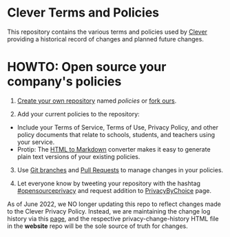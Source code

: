 Clever Terms and Policies
=========================

This repository contains the various terms and policies used by [Clever](https://clever.com) providing a historical record of changes and planned future changes.

HOWTO: Open source your company's policies
==========================================
1. [Create your own repository](https://github.com/new) named *policies* or [fork ours](https://github.com/clever/policies#fork-destination-box).

2. Add your current policies to the repository:
  - Include your Terms of Service, Terms of Use, Privacy Policy, and other policy documents that relate to schools, students, and teachers using your service.
  - Protip: The [HTML to Markdown](https://domchristie.github.io/to-markdown/) converter makes it easy to generate plain text versions of your existing policies.

3. Use [Git branches](https://help.github.com/articles/creating-and-deleting-branches-within-your-repository/) and [Pull Requests](https://help.github.com/articles/using-pull-requests/) to manage changes in your policies.

4. Let everyone know by tweeting your repository with the hashtag [#opensourceprivacy](https://twitter.com/search?q=opensourceprivacy&src=typd) and request addition to [PrivacyByChoice](http://privacybychoice.github.io/) page.

As of June 2022, we NO longer updating this repo to reflect changes made to the Clever Privacy Policy. Instead, we are maintaining the change log history via this [page](https://clever.com/trust/privacy/change-history), and the respective privacy-change-history HTML file in the **website** repo will be the sole source of truth for changes.
